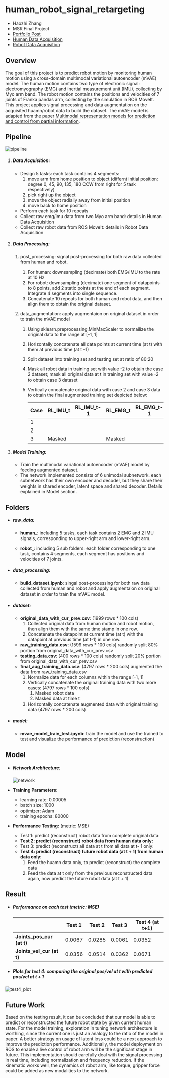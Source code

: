 # human_robot_signal_retargeting

* Haozhi Zhang
* MSR Final Project  
* [Portfolio Post](https://jameszhz1647.wixsite.com/haozhizhang/general-8)
* [Human Data Acquisition](https://github.com/jameszhz1647/connect_myo/tree/human_data_acquisition_clean)
* [Robot Data Acquisition](https://github.com/jameszhz1647/RobotArmOutput/tree/robot_data_acquisition_clean)

## Overview

The goal of this project is to predict robot motion by monitoring human motion using a cross-domain multimodal variational autoencoder (mVAE) model. The human motion contains two type of electronic signal: electromyography (EMG) and inertial measurement unit (IMU), collecting by Myo arm band. The robot motion contains the positions and velocities of 7 joints of Franka pandas arm, collecting by the simulation in ROS MoveIt. This project applies signal processing and data augmentation on the acquisited huamn/robot data to build the dataset. The mVAE model is adapted from the paper [Multimodal representation models for prediction and control from partial information](https://www.sciencedirect.com/science/article/pii/S0921889019301575).

## Pipeline

![pipeline](source/pipeline.png)

1. ##### Data Acquisition:

   - Design 5 tasks: each task contains 4 segments:	
     1. move arm from home position to object (differnt initial position: degree 0, 45, 90, 135, 180 CCW from right for 5 task respectively)
     2. pick right up the object
     3. move the object radially away from initial position 
     4. move back to home position 
   - Perform each task for 10 repeats
   - Collect raw emg/imu data from two Myo arm band: details in Human Data Acquisition
   - Collect raw robot data from ROS MoveIt: details in Robot Data Acquisition

2. ##### Data Processing:

   1. post_processing: signal post-processing for both raw data collected from human and robot. 

      1. For human: downsampling (decimate) both EMG/IMU to the rate at 10 Hz
      2. For robot: downsampling (decimate) one segment of datapoints to 8 points, add 2 static points at the end of each segment. Integrate 4 segments into single sequence. 
      3. Concatenate 10 repeats for both human and robot data, and then align them to obtain the original dataset.

   2. data_augmentation: apply augmentaion on original dataset in order to train the mVAE model

      1. Using sklearn.preprocessing.MinMaxScaler to normailize the original data to the range at [-1, 1]

      2. Horizontally concatenate all data points at current time (at t) with them at previous time (at t -1)

      3. Split dataset into training set and testing set at ratio of 80:20

      4. Mask all robot data in training set with value -2 to obtain the case 2 dataset; mask all original data at t in training set with value -2  to obtain case 3 dataset

      5. Vertically concatenate original data with case 2 and case 3 data to obtain the final augmented training set depicted below:

         | Case | RL_IMU_t | RL_IMU_t-1 | RL_EMG_t | RL_EMG_t-1 | RU_IMU_t | RU_IMU_t-1 | RU_EMG_t | RU_EMG_t-1 | Pos_t  | Pos_t-1 | Vel_t  | Vel_t-1 |
         | ---- | -------- | ---------- | -------- | ---------- | -------- | ---------- | -------- | ---------- | ------ | ------- | ------ | ------- |
         | 1    |          |            |          |            |          |            |          |            |        |         |        |         |
         | 2    |          |            |          |            |          |            |          |            | Masked | Masked  | Masked | Masked  |
         | 3    | Masked   |            | Masked   |            | Masked   |            | Masked   |            | Masked |         | Masked |         |

         

3. ##### Model Training:

   - Train the multimodal variational autoencoder (mVAE) model by feeding augmented dataset.
   - The network implemented consists of 6 unimodal subnetwork. each subnetwork has their own encoder and decoder, but they share their weights in shared encoder, latent space and shared decoder. Details explained in Model section. 

## Folders

- ##### raw_data:

   - **human_**: including 5 tasks, each task contains 2 EMG and 2 IMU signals, corresponding to upper-right arm and lower-right arm.

   - **robot_**: including 5 sub folders: each folder corresponding to one task, contains 4 segments, each segment has positions and  velocities of 7 joints.

- ##### data_processing: 

   - **build_dataset.ipynb**: singal post-processing for both raw data collected from human and robot and apply augmentaion on original dataset in order to train the mVAE model.

- ##### dataset:

   - **original_data_with_cur_prev.csv**: (1999 rows * 100 cols)
      1. Collected original data from human motion and robot motion, then align them with the same time stamp in one row. 
      2. Concatenate the datapoint at current time (at t) with the datapoint at previous time (at t-1) in one row. 
   - **raw_training_data.csv**: (1599 rows * 100 cols) randomly split 80% portion from original_data_with_cur_prev.csv
   - **testing_data.csv**: (400 rows * 100 cols) randomly split 20% portion from original_data_with_cur_prev.csv
   - **final_aug_training_data.csv**: (4797 rows * 200 cols) augmented the data from raw_training_data.csv
      1. Normalize data for each columns within the range [-1, 1]
      2. Vertically concatenate the original training data with two more cases: (4797 rows * 100 cols)
         1. Masked robot data
         2. Masked data at time t
      3. Horizontally concatenate augmented  data with original training data (4797 rows * 200 cols)

- ##### model:

   - **mvae_model_train_test.ipynb**: train the model and use the trained to test and visualize the performance of prediction (reconstruction)

## Model

- ##### Network Architecture:

  ![network](source/network.png)

- **Training Parameters**:
  - learning rate: 0.00005
  - batch size: 1000
  - optimizer: Adam
  - training epochs: 80000
- **Performance Testing:** (metric: MSE)
  - Test 1: predict (reconstruct) robot data from complete original data: 
  - **Test 2: predict (reconstruct) robot data from human data only:**
  - Test 3: predict (reconstruct) all data at t from all data at t- 1 only:
  - **Test 4:  predict (reconstruct) future robot data (at t + 1) from human data only:** 
    1. Feed the huamn data only, to predict (reconstruct) the complete data
    2. Feed  the data at t only from the previous reconstructed data again, now predict the future robot data (at t + 1)

## Result

- ##### Performance on each test (metric: MSE)

  |                           | Test 1 | Test 2 | Test 3 | Test 4 (at t+1) |
  | ------------------------- | ------ | ------ | ------ | --------------- |
  | **Joints_pos_cur (at t)** | 0.0067 | 0.0285 | 0.0061 | 0.0352          |
  | **Joints_vel_cur (at t)** | 0.0356 | 0.0514 | 0.0362 | 0.0671          |

- ##### Plots for test 4: comparing the original pos/vel at t with predicted pos/vel at t + 1

![test4_plot](source/test4_plot.png)	

## Future Work

Based on the testing result, it can be concluded that our model is able to predict or reconstructed the future robot state by given current human state. For the model training, exploration in tuning network architecture is worthing, since the current one is just an analogy to the ratio of the model in paper. A better strategy on usage of latent loss could be a next approach to improve the prediction performance. Additionally, the model deployment on ROS to enable a live control of robot arm will be the significant stage in future. This implementation should carefully deal with the signal processing in real time, including normalization and frequency reduction. If the kinematic works well, the dynamics of robot arm, like torque, gripper force could be added as new modalities to the network. 